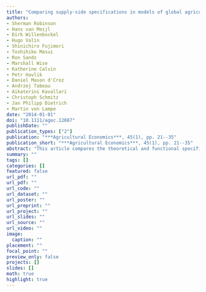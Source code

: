 ```yaml
---
title: "Comparing supply-side specifications in models of global agriculture and the food system"
authors: 
- Sherman Robinson
- Hans van Meijl
- Dirk Willenbockel
- Hugo Valin
- Shinichiro Fujimori
- Toshihiko Masui
- Ron Sands
- Marshall Wise
- Katherine Calvin
- Petr Havlik
- Daniel Mason d'Croz
- Andrzej Tabeau
- Aikaterini Kavallari
- Christoph Schmitz
- Jan Philipp Dietrich
- Martin von Lampe
date: "2014-01-01"
doi: "10.1111/agec.12087"
publishDate: ""
publication_types: ["2"]
publication: "***Agricultural Economics***, 45(1), pp. 21--35"
publication_short: "***Agricultural Economics***, 45(1), pp. 21--35"
abstract: "This article compares the theoretical and functional specification of production in partial equilibrium (PE) and computable general equilibrium (CGE) models of the global agricultural and food system included in the AgMIP model comparison study. The two model families differ in their scopepartial versus economy-wideand in how they represent technology and the behavior of supply and demand in markets. The CGE models are deep structural models in that they explicitly solve the maximization problem of consumers and producers, assuming utility maximization and profit maximization with production/cost functions that include all factor inputs. The PE models divide into two groups on the supply side: (1) shallow structural models, which essentially specify area/yield supply functions with no explicit maximization behavior, and (2) deep structural models that provide a detailed activity-analysis specification of technology and explicit optimizing behavior by producers. While the models vary in their specifications of technology, both within and between the PE and CGE families, we consider two stylized theoretical models to compare the behavior of crop yields and supply functions in CGE models with their behavior in shallow structural PE models.We find that the theoretical responsiveness of supply to changes in prices can be similar, depending on parameter choices that define the behavior of implicit supply functions over the domain of applicability defined by the common scenarios used in the AgMIP comparisons. In practice, however, the applied models are more complex and differ in their empirical sensitivity to variations in specificationcomparability of results given parameter choices is an empirical question. To illustrate the issues, sensitivity analysis is done with one global CGE model, MAGNET, to indicate how the results vary with different specification of technical change, and how they compare with the results from PE models."
summary: ""
tags: []
categories: []
featured: false
url_pdf: ""
url_pdf: ""
url_code: ""
url_dataset: ""
url_poster: ""
url_preprint: ""
url_project: ""
url_slides: ""
url_source: ""
url_video: ""
image: 
  caption: ""
placement: ""
focal_point: ""
preview_only: false
projects: []
slides: []
math: true
highlight: true
---
```

